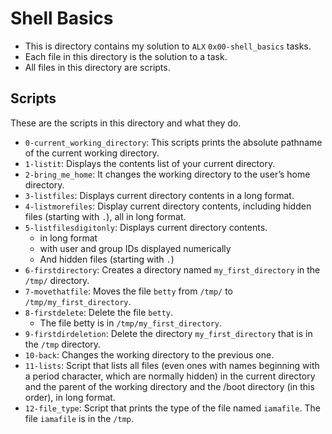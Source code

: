 # Shell Basics

- This is directory contains my solution to `ALX` `0x00-shell_basics` tasks.
- Each file in this directory is the solution to a task.
- All files in this directory are scripts.

## Scripts

These are the scripts in this directory and what they do.

- `0-current_working_directory`: This scripts prints the absolute pathname of the current working directory.
- `1-listit`: Displays the contents list of your current directory.
- `2-bring_me_home`: It changes the working directory to the user’s home directory.
- `3-listfiles`: Displays current directory contents in a long format.
- `4-listmorefiles`: Display current directory contents, including hidden files (starting with `.`), all in long format.
- `5-listfilesdigitonly`: Displays current directory contents.
    - in long format
    - with user and group IDs displayed numerically
    - And hidden files (starting with `.`)
- `6-firstdirectory`: Creates a directory named `my_first_directory` in the `/tmp/` directory.
- `7-movethatfile`: Moves the file `betty` from `/tmp/` to `/tmp/my_first_directory`.
- `8-firstdelete`: Delete the file `betty`.
    - The file betty is in `/tmp/my_first_directory`.
- `9-firstdirdeletion`: Delete the directory `my_first_directory` that is in the `/tmp` directory.
- `10-back`: Changes the working directory to the previous one.
- `11-lists`: Script that lists all files (even ones with names beginning with a period character, which are normally hidden) in the current directory and the parent of the working directory and the /boot directory (in this order), in long format.
- `12-file_type`: Script that prints the type of the file named `iamafile`. The file `iamafile` is in the `/tmp`.
